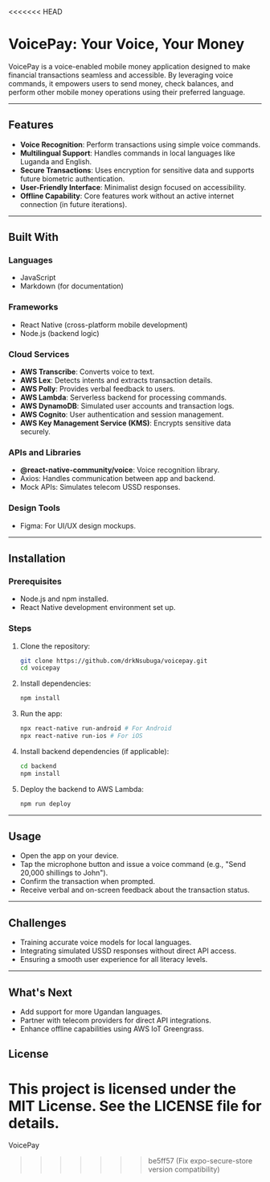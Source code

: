 <<<<<<< HEAD
# VoicePay: Your Voice, Your Money

VoicePay is a voice-enabled mobile money application designed to make financial transactions seamless and accessible. By leveraging voice commands, it empowers users to send money, check balances, and perform other mobile money operations using their preferred language.

---

## Features
- **Voice Recognition**: Perform transactions using simple voice commands.
- **Multilingual Support**: Handles commands in local languages like Luganda and English.
- **Secure Transactions**: Uses encryption for sensitive data and supports future biometric authentication.
- **User-Friendly Interface**: Minimalist design focused on accessibility.
- **Offline Capability**: Core features work without an active internet connection (in future iterations).

---

## Built With

### **Languages**
- JavaScript
- Markdown (for documentation)

### **Frameworks**
- React Native (cross-platform mobile development)
- Node.js (backend logic)

### **Cloud Services**
- **AWS Transcribe**: Converts voice to text.
- **AWS Lex**: Detects intents and extracts transaction details.
- **AWS Polly**: Provides verbal feedback to users.
- **AWS Lambda**: Serverless backend for processing commands.
- **AWS DynamoDB**: Simulated user accounts and transaction logs.
- **AWS Cognito**: User authentication and session management.
- **AWS Key Management Service (KMS)**: Encrypts sensitive data securely.

### **APIs and Libraries**
- **@react-native-community/voice**: Voice recognition library.
- Axios: Handles communication between app and backend.
- Mock APIs: Simulates telecom USSD responses.

### **Design Tools**
- Figma: For UI/UX design mockups.

---

## Installation

### Prerequisites
- Node.js and npm installed.
- React Native development environment set up.

### Steps
1. Clone the repository:
   ```bash
   git clone https://github.com/drkNsubuga/voicepay.git
   cd voicepay
   ```

2. Install dependencies:
   ```bash
   npm install
   ```

3. Run the app:
   ```bash
   npx react-native run-android # For Android
   npx react-native run-ios # For iOS
   ```

4. Install backend dependencies (if applicable):
   ```bash
   cd backend
   npm install
   ```

5. Deploy the backend to AWS Lambda:
   ```bash
   npm run deploy
   ```

---

## Usage
- Open the app on your device.
- Tap the microphone button and issue a voice command (e.g., "Send 20,000 shillings to John").
- Confirm the transaction when prompted.
- Receive verbal and on-screen feedback about the transaction status.

---

## Challenges
- Training accurate voice models for local languages.
- Integrating simulated USSD responses without direct API access.
- Ensuring a smooth user experience for all literacy levels.

---

## What's Next
- Add support for more Ugandan languages.
- Partner with telecom providers for direct API integrations.
- Enhance offline capabilities using AWS IoT Greengrass.



## License
This project is licensed under the MIT License. See the LICENSE file for details.
=======
VoicePay
>>>>>>> be5ff57 (Fix expo-secure-store version compatibility)
